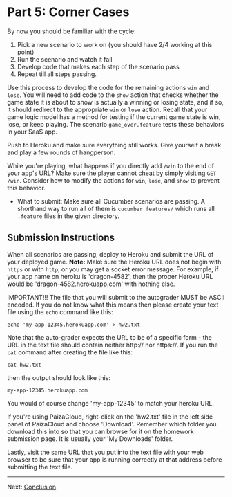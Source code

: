 
Part 5: Corner Cases
====================

By now you should be familiar with the cycle:

1.  Pick a new scenario to work on (you should have 2/4 working at this point)
2.  Run the scenario and watch it fail
3.  Develop code that makes each step of the scenario pass
4.  Repeat till all steps passing.

Use this process to develop the code for the remaining actions `win` and `lose`.  You will need to add code to the `show` action that checks whether the game state it is about to show is actually a winning or losing state, and if so, it should redirect to the appropriate `win` or `lose` action.  Recall that your game logic model has a method for testing if the current game state is win, lose, or keep playing. The scenario `game_over.feature` tests these behaviors in your SaaS app.

Push to Heroku and make sure everything still works.  Give yourself a break and play a few rounds of hangperson.

While you're playing, what happens if you directly add `/win` to the end of your app's URL?  Make sure the player cannot cheat by simply visiting `GET /win`.  Consider how to modify the actions for `win`, `lose`, and `show` to prevent this behavior.

* What to submit:  Make sure all Cucumber scenarios are passing.  A shorthand way to run all of them is `cucumber features/` which runs all `.feature` files in the given directory.

Submission Instructions
-----------------------
When all scenarios are passing, deploy to Heroku and submit the URL of your deployed game. **Note:** Make sure the Heroku URL does not begin with `https` or with `http`, or you may get a socket error message. For example, if your app name on heroku is 'dragon-4582', then the proper Heroku URL would be 'dragon-4582.herokuapp.com' with nothing else.

IMPORTANT!!! The file that you will submit to the autograder MUST be ASCII encoded. If you do not know what this means then please create your text file using the `echo` command like this:

```
echo 'my-app-12345.herokuapp.com' > hw2.txt
```

Note that the auto-grader expects the URL to be of a specific form - the URL in the text file should contain neither http:// nor https://. If you run the `cat` command after creating the file like this:

```
cat hw2.txt
```

then the output should look like this:

```
my-app-12345.herokuapp.com
```

You would of course change 'my-app-12345' to match your heroku URL.

If you're using PaizaCloud, right-click on the 'hw2.txt' file in the left side panel of PaizaCloud and choose 'Download'. Remember which folder you download this into so that you can browse for it on the homework submission page. It is usually your 'My Downloads' folder.

Lastly, visit the same URL that you put into the text file with your web browser to be sure that your app is running correctly at that address before submitting the text file.

-----

Next: [Conclusion](part_6_conclusion.md)
